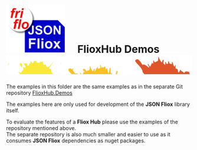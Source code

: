 

# ![logo](../docs/images/Json-Fliox.svg)     **FlioxHub Demos**      ![SPLASH](../docs/images/paint-splatter.svg)


The examples in this folder are the same examples as in the separate Git repository
[FlioxHub.Demos](https://github.com/friflo/FlioxHub.Demos)

The examples here are only used for development of the **JSON Fliox** library itself.  

To evaluate the features of a **Fliox Hub** please use the examples of the repository mentioned above.  
The separate repository is also much smaller and easier to use as it consumes **JSON Fliox** dependencies as nuget packages.


